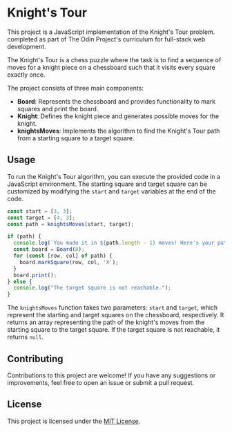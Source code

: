 

# Knight's Tour

This project is a JavaScript implementation of the Knight's Tour problem. completed as part of The Odin Project's curriculum for full-stack web development.

The Knight's Tour is a chess puzzle where the task is to find a sequence of moves for a knight piece on a chessboard such that it visits every square exactly once.

The project consists of three main components:
- **Board**: Represents the chessboard and provides functionality to mark squares and print the board.
- **Knight**: Defines the knight piece and generates possible moves for the knight.
- **knightsMoves**: Implements the algorithm to find the Knight's Tour path from a starting square to a target square.

## Usage

To run the Knight's Tour algorithm, you can execute the provided code in a JavaScript environment. The starting square and target square can be customized by modifying the `start` and `target` variables at the end of the code.

```javascript
const start = [3, 3];
const target = [4, 3];
const path = knightsMoves(start, target);

if (path) {
  console.log(`You made it in ${path.length - 1} moves! Here's your path:`);
  const board = Board(8);
  for (const [row, col] of path) {
    board.markSquare(row, col, 'X');
  }
  board.print();
} else {
  console.log("The target square is not reachable.");
}
```

The `knightsMoves` function takes two parameters: `start` and `target`, which represent the starting and target squares on the chessboard, respectively. It returns an array representing the path of the knight's moves from the starting square to the target square. If the target square is not reachable, it returns `null`.

## Contributing

Contributions to this project are welcome! If you have any suggestions or improvements, feel free to open an issue or submit a pull request.

## License

This project is licensed under the [MIT License](LICENSE).



